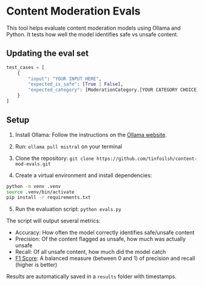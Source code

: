 # Content Moderation Evals

This tool helps evaluate content moderation models using Ollama and Python. It tests how well the model identifies safe vs unsafe content.

## Updating the eval set
```python
test_cases = [
    {
        "input": "YOUR INPUT HERE",
        "expected_is_safe": [True | False],
        "expected_category": [ModerationCategory.[YOUR CATEGORY CHOICE]
    }
]
```

## Setup

1. Install Ollama: Follow the instructions on the [Ollama website](https://ollama.com/download).

2. Run: `ollama pull mistral` on your terminal

3. Clone the repository: `git clone https://github.com/tinfoilsh/content-mod-evals.git`

4. Create a virtual environment and install dependencies:

```bash
python -m venv .venv
source .venv/bin/activate
pip install -r requirements.txt
```

5. Run the evaluation script: `python evals.py`

The script will output several metrics:
- Accuracy: How often the model correctly identifies safe/unsafe content
- Precision: Of the content flagged as unsafe, how much was actually unsafe
- Recall: Of all unsafe content, how much did the model catch
- [F1 Score](https://en.wikipedia.org/wiki/F-score): A balanced measure (between 0 and 1) of precision and recall (higher is better)

Results are automatically saved in a `results` folder with timestamps.
